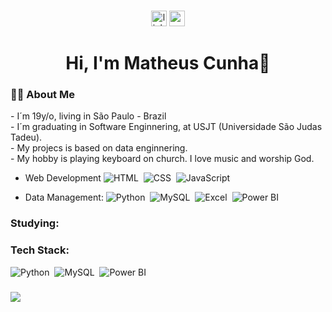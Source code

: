 ###

<div align="center">
  <a href="https://www.linkedin.com/in/matheus-cunha-730ab9224/"><img src="https://img.shields.io/static/v1?message=LinkedIn&logo=linkedin&label=&color=0077B5&logoColor=white&labelColor=&style=for-the-badge" height="25" alt="linkedin logo"  /></a>
  <img src="https://img.shields.io/static/v1?message=Youtube&logo=youtube&label=&color=FF0000&logoColor=white&labelColor=&style=for-the-badge" height="25" alt="youtube logo"  />
</div>

###

###

<h1 align="center">Hi, I'm Matheus Cunha👋</h1>

###

<h3 align="left">👩‍💻  About Me</h3>
- I´m 19y/o, living in São Paulo - Brazil <br>
- I´m graduating in Software Enginnering, at USJT (Universidade São Judas Tadeu). <br>
- My projecs is based on data enginnering. <br>
- My hobby is playing keyboard on church. I love music and worship God. <br>

- Web Development
![HTML](https://img.shields.io/badge/-HTML-0D1117?style=for-the-badge&logo=html5&labelColor=0D1117)&nbsp;
![CSS](https://img.shields.io/badge/-CSS-0D1117?style=for-the-badge&logo=CSS3&logoColor=1572B6&labelColor=0D1117)&nbsp;
![JavaScript](https://img.shields.io/badge/-JavaScript-0D1117?style=for-the-badge&logo=javascript&labelColor=0D1117&textColor=0D1117)&nbsp;

- Data Management:
![Python](https://img.shields.io/badge/-python-0D1117?style=for-the-badge&logo=python&logoColor=1572B6&labelColor=0D1117)&nbsp;
![MySQL](https://img.shields.io/badge/-mysql-0D1117?style=for-the-badge&logo=mysql&labelColor=0D1117)&nbsp;
![Excel](https://img.shields.io/badge/Microsoft_Excel-217346?logo=microsoft-excel&logoColor=white&style=for-the-badge)&nbsp;
![Power BI](https://img.shields.io/badge/Power%20BI-F2C811?logo=power-bi&logoColor=white&style=for-the-badge)
  
### Studying:
### Tech Stack:

![Python](https://img.shields.io/badge/-python-0D1117?style=for-the-badge&logo=python&logoColor=1572B6&labelColor=0D1117)&nbsp;
![MySQL](https://img.shields.io/badge/-mysql-0D1117?style=for-the-badge&logo=mysql&labelColor=0D1117)&nbsp;
![Power BI](https://img.shields.io/badge/Power%20BI-F2C811?logo=power-bi&logoColor=white&style=for-the-badge)

### 
![](https://quotes-github-readme.vercel.app/api?type=horizontal&theme=merko)


###
